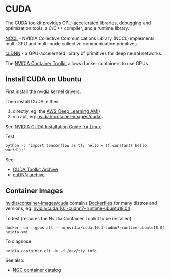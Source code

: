 # CUDA

The [CUDA toolkit](https://developer.nvidia.com/cuda-toolkit) provides GPU-accelerated libraries, debugging and optimization tools, a C/C++ compiler, and a runtime library.

[NCCL](https://developer.nvidia.com/nccl) - NVIDIA Collective Communications Library (NCCL) implements multi-GPU and multi-node collective communication primitives

[cuDNN](https://developer.nvidia.com/cudnn) - a GPU-accelerated library of primitives for deep neural networks.

The [NVIDIA Container Toolkit](https://docs.nvidia.com/datacenter/cloud-native/container-toolkit/overview.html) allows docker containers to use GPUs.

## Install CUDA on Ubuntu

First install the nvidia kernel drivers.

Then install CUDA, either

1. directly, eg: the [AWS Deep Learning AMI](https://aws.amazon.com/marketplace/pp/B07Y3VDBNS))
2. via apt, eg: [nvidia/container-images/cuda](https://gitlab.com/nvidia/container-images/cuda/-/tree/master/dist/10.1/ubuntu18.04-x86_64)).

See [NVIDIA CUDA Installation Guide for Linux](https://docs.nvidia.com/cuda/archive/10.1/cuda-installation-guide-linux/index.html#ubuntu-installation)

Test

```
python -c "import tensorflow as tf; hello = tf.constant('hello world');"
```

See:

- [CUDA Toolkit Archive](https://developer.nvidia.com/cuda-toolkit-archive)
- [cuDNN archive](https://developer.nvidia.com/rdp/cudnn-archive)

## Container images

[nvidia/container-images/cuda](https://gitlab.com/nvidia/container-images/cuda) contains [Dockerfiles](https://gitlab.com/nvidia/container-images/cuda/-/tree/master/dist) for many distros and versions, eg: [nvidia/cuda:10.1-cudnn7-runtime-ubuntu18.04](https://gitlab.com/nvidia/container-images/cuda/-/blob/master/dist/10.1/ubuntu18.04-x86_64/runtime/cudnn7/Dockerfile)

To test (requires the Nvidia Container Toolkit to be installed):

```
docker run --gpus all --rm nvidia/cuda:10.1-cudnn7-runtime-ubuntu18.04 nvidia-smi
```

To diagnose:

```
nvidia-container-cli -k -d /dev/tty info
```

See also:

- [NGC container catalog](https://ngc.nvidia.com/catalog/containers)
